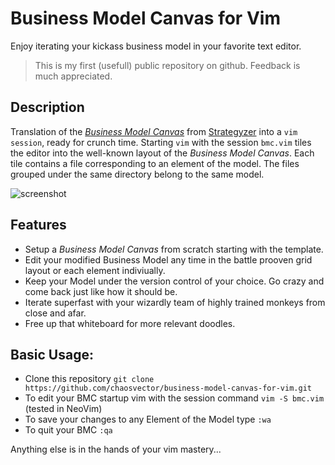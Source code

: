 # Business Model Canvas for Vim

Enjoy iterating your kickass business model in your favorite text editor.

> This is my first (usefull) public repository on github. Feedback is much appreciated.

## Description

Translation of the [*Business Model Canvas*](https://en.wikipedia.org/wiki/Business_Model_Canvas) from 
[Strategyzer](https://www.strategyzer.com/canvas/business-model-canvas)
into a ``vim session``, ready for crunch time. Starting ``vim`` with the session
``bmc.vim`` tiles the editor into the well-known layout of the *Business Model
Canvas*. Each tile contains a file corresponding to an element of the model. 
The files grouped under the same directory belong to the same model.

![screenshot](https://chaosvector.github.io/img/screenshot.png)


## Features

- Setup a *Business Model Canvas* from scratch starting with the template.
- Edit your modified Business Model any time in the battle prooven grid layout or each element indiviually.
- Keep your Model under the version control of your choice. Go crazy and come back just like how it should be.
- Iterate superfast with your wizardly team of highly trained monkeys from close and afar.
- Free up that whiteboard for more relevant doodles.


## Basic Usage:

- Clone this repository ``git clone https://github.com/chaosvector/business-model-canvas-for-vim.git``
- To edit your BMC startup vim with the session command ``vim -S bmc.vim`` (tested in NeoVim)
- To save your changes to any Element of the Model type ``:wa``
- To quit your BMC ``:qa``

Anything else is in the hands of your vim mastery...
